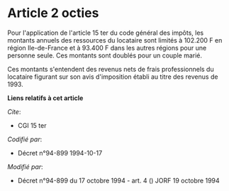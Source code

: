 # Article 2 octies

Pour l'application de l'article 15 ter du code général des impôts, les montants annuels des ressources du locataire sont
limités à 102.200 F en région Ile-de-France et à 93.400 F dans les autres régions pour une personne seule. Ces montants sont
doublés pour un couple marié.

Ces montants s'entendent des revenus nets de frais professionnels du locataire figurant sur son avis d'imposition établi au
titre des revenus de 1993.

**Liens relatifs à cet article**

_Cite_:

  - CGI 15 ter

_Codifié par_:

  - Décret n°94-899 1994-10-17

_Modifié par_:

  - Décret n°94-899 du 17 octobre 1994 - art. 4 () JORF 19 octobre 1994
